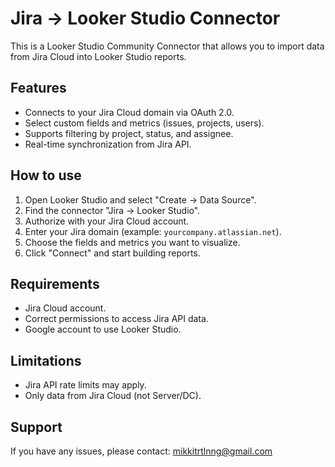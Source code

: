 # Jira → Looker Studio Connector

This is a Looker Studio Community Connector that allows you to import data from Jira Cloud into Looker Studio reports.

## Features
- Connects to your Jira Cloud domain via OAuth 2.0.
- Select custom fields and metrics (issues, projects, users).
- Supports filtering by project, status, and assignee.
- Real-time synchronization from Jira API.

## How to use
1. Open Looker Studio and select "Create → Data Source".
2. Find the connector "Jira → Looker Studio".
3. Authorize with your Jira Cloud account.
4. Enter your Jira domain (example: `yourcompany.atlassian.net`).
5. Choose the fields and metrics you want to visualize.
6. Click "Connect" and start building reports.

## Requirements
- Jira Cloud account.
- Correct permissions to access Jira API data.
- Google account to use Looker Studio.

## Limitations
- Jira API rate limits may apply.
- Only data from Jira Cloud (not Server/DC).

## Support
If you have any issues, please contact: mikkitrtlnng@gmail.com

